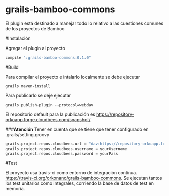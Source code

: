 grails-bamboo-commons
=====================

El plugin está destinado a manejar todo lo relativo a las cuestiones comunes de los proyectos de Bamboo


#Instalación

Agregar el plugin al proyecto
```groovy
compile ":grails-bamboo-commons:0.1.0"
```

#Build

Para compilar el proyecto e intalarlo localmente se debe ejecutar

 ```grails
grails maven-install
```

Para publicarlo se deje ejecutar

```grails
grails publish-plugin --protocol=webdav
```

El repositorio default para la publicación es https://repository-orkoapp.forge.cloudbees.com/snapshot/


###**Atención**
Tener en cuenta que se tiene que tener configurado en .grails/setting.groovy
```groovy
grails.project.repos.cloudbees.url = "dav:https://repository-orkoapp.forge.cloudbees.com/snapshot/"
grails.project.repos.cloudbees.username = yourUsername
grails.project.repos.cloudbees.password = yourPass
```


#Test

El proyecto usa travis-ci como entorno de integración continua. https://travis-ci.org/orkonano/grails-bamboo-commons.
Se ejecutan tantos los test unitarios como integrales, corriendo la base de datos de test en memoria.

